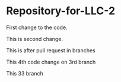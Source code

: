 # Repository-for-LLC-2
First change to the code. 

This is second change.

This is after pull request in branches 

This 4th code change on 3rd branch

This 33 branch 
